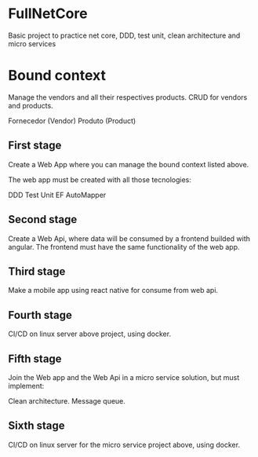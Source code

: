 # FullNetCore

Basic project to practice net core, DDD, test unit, clean architecture and micro services

# Bound context

Manage the vendors and all their respectives products.
CRUD for vendors and products.

Fornecedor (Vendor)
Produto (Product)

## First stage

Create a Web App where you can manage the bound context listed above.

The web app must be created with all those tecnologies:

DDD
Test Unit
EF
AutoMapper

## Second stage

Create a Web Api, where data will be consumed by a frontend builded with angular.
The frontend must have the same functionality of the web app.

## Third stage

Make a mobile app using react native for consume from web api.

## Fourth stage

CI/CD on linux server above project, using docker.

## Fifth stage

Join the Web app and the Web Api in a micro service solution, but must implement:

Clean architecture.
Message queue.

## Sixth stage

CI/CD on linux server for the micro service project above, using docker.